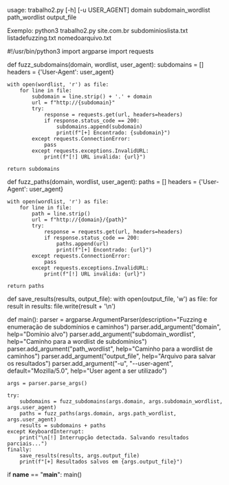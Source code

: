 usage: trabalho2.py [-h] [-u USER_AGENT]
domain subdomain_wordlist path_wordlist output_file

Exemplo: python3 trabalho2.py site.com.br subdominioslista.txt listadefuzzing.txt nomedoarquivo.txt

#!/usr/bin/python3
import argparse
import requests

def fuzz_subdomains(domain, wordlist, user_agent):
    subdomains = []
    headers = {'User-Agent': user_agent}
    
    with open(wordlist, 'r') as file:
        for line in file:
            subdomain = line.strip() + '.' + domain
            url = f"http://{subdomain}"
            try:
                response = requests.get(url, headers=headers)
                if response.status_code == 200:
                    subdomains.append(subdomain)
                    print(f"[+] Encontrado: {subdomain}")
            except requests.ConnectionError:
                pass
            except requests.exceptions.InvalidURL:
                print(f"[!] URL inválida: {url}")
    
    return subdomains

def fuzz_paths(domain, wordlist, user_agent):
    paths = []
    headers = {'User-Agent': user_agent}
    
    with open(wordlist, 'r') as file:
        for line in file:
            path = line.strip()
            url = f"http://{domain}/{path}"
            try:
                response = requests.get(url, headers=headers)
                if response.status_code == 200:
                    paths.append(url)
                    print(f"[+] Encontrado: {url}")
            except requests.ConnectionError:
                pass
            except requests.exceptions.InvalidURL:
                print(f"[!] URL inválida: {url}")
    
    return paths

def save_results(results, output_file):
    with open(output_file, 'w') as file:
        for result in results:
            file.write(result + '\n')

def main():
    parser = argparse.ArgumentParser(description="Fuzzing e enumeração de subdomínios e caminhos")
    parser.add_argument("domain", help="Domínio alvo")
    parser.add_argument("subdomain_wordlist", help="Caminho para a wordlist de subdomínios")
    parser.add_argument("path_wordlist", help="Caminho para a wordlist de caminhos")
    parser.add_argument("output_file", help="Arquivo para salvar os resultados")
    parser.add_argument("-u", "--user-agent", default="Mozilla/5.0", help="User agent a ser utilizado")

    args = parser.parse_args()
    
    try:
        subdomains = fuzz_subdomains(args.domain, args.subdomain_wordlist, args.user_agent)
        paths = fuzz_paths(args.domain, args.path_wordlist, args.user_agent)
        results = subdomains + paths
    except KeyboardInterrupt:
        print("\n[!] Interrupção detectada. Salvando resultados parciais...")
    finally:
        save_results(results, args.output_file)
        print(f"[+] Resultados salvos em {args.output_file}")

if __name__ == "__main__":
    main()




